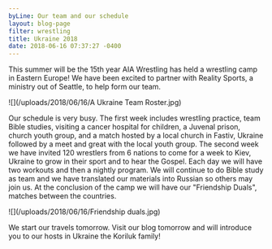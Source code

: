 ```yaml
---
byLine: Our team and our schedule
layout: blog-page
filter: wrestling
title: Ukraine 2018
date: 2018-06-16 07:37:27 -0400
---
```

This summer will be the 15th year AIA Wrestling has held a wrestling camp in Eastern Europe! We have been excited to partner with Reality Sports, a ministry out of Seattle, to help form our team.

![](/uploads/2018/06/16/A Ukraine Team Roster.jpg)

Our schedule is very busy. The first week includes wrestling practice, team Bible studies, visiting a cancer hospital for children, a Juvenal prison, church youth group, and a match hosted by a local church in Fastiv, Ukraine followed by a meet and great with the local youth group. The second week we have invited 120 wrestlers from 6 nations to come for a week to Kiev, Ukraine to grow in their sport and to hear the Gospel.  Each day we will have two workouts and then a nightly program. We will continue to do Bible study as team and we have translated our materials into Russian so others may join us. At the conclusion of the camp we will have our "Friendship Duals", matches between the countries.

![](/uploads/2018/06/16/Friendship duals.jpg)

We start our travels tomorrow. Visit our blog tomorrow and will introduce you to our hosts in Ukraine the Koriluk family!